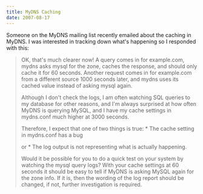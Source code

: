 ```yaml
---
title: MyDNS Caching 
date: 2007-08-17
---
```

Someone on the MyDNS mailing list recently emailed about the caching in MyDNS. I was interested in tracking down what's happening so I responded with this:

<blockquote>OK, that's much clearer now! A query comes in for example.com, mydns asks mysql for the zone, caches the response, and should only cache it for 60 seconds. Another request comes in for example.com from a different source 1000 seconds later, and mydns uses its cached value instead of asking mysql again.

Although I don't check the logs, I am often watching SQL queries to my database for other reasons, and I'm always surprised at how often MyDNS is querying MySQL, and I have my cache settings in mydns.conf much higher at 3000 seconds.

Therefore, I expect that one of two things is true: * The cache setting in mydns.conf has a bug

or * The log output is not representing what is actually happening.

Would it be possible for you to do a quick test on your system by watching the mysql query logs? With your cache settings at 60 seconds it should be easy to tell if MyDNS is asking MySQL again for the zone info. If it is, then the wording of the log report should be changed, if not, further investigation is required. </blockquote>


